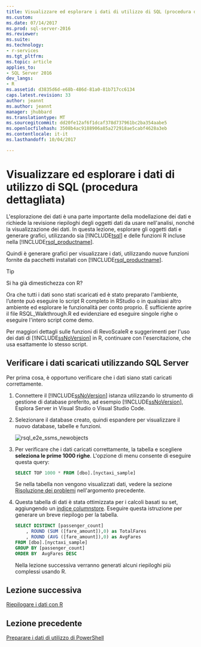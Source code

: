 ```yaml
---
title: Visualizzare ed esplorare i dati di utilizzo di SQL (procedura dettagliata) | Documenti Microsoft
ms.custom: 
ms.date: 07/14/2017
ms.prod: sql-server-2016
ms.reviewer: 
ms.suite: 
ms.technology:
- r-services
ms.tgt_pltfrm: 
ms.topic: article
applies_to:
- SQL Server 2016
dev_langs:
- R
ms.assetid: d3835d6d-e68b-486d-81a0-81b717cc6134
caps.latest.revision: 33
author: jeannt
ms.author: jeannt
manager: jhubbard
ms.translationtype: MT
ms.sourcegitcommit: dd20fe12af6f1dcaf378d737961bc2ba354aabe5
ms.openlocfilehash: 3508b4ac9188906a85a272918ae5cabf4628a3eb
ms.contentlocale: it-it
ms.lasthandoff: 10/04/2017

---
```

# <a name="view-and-explore-the-data-using-sql-walkthrough"></a>Visualizzare ed esplorare i dati di utilizzo di SQL (procedura dettagliata)

L'esplorazione dei dati è una parte importante della modellazione dei dati e richiede la revisione riepiloghi degli oggetti dati da usare nell'analisi, nonché la visualizzazione dei dati. In questa lezione, esplorare gli oggetti dati e generare grafici, utilizzando sia [!INCLUDE[tsql](../../includes/tsql-md.md)] e delle funzioni R incluse nella [!INCLUDE[rsql_productname](../../includes/rsql-productname-md.md)].

Quindi è generare grafici per visualizzare i dati, utilizzando nuove funzioni fornite da pacchetti installati con [!INCLUDE[rsql_productname](../../includes/rsql-productname-md.md)].

> [!TIP]
> Si ha già dimestichezza con R?
>   
> Ora che tutti i dati sono stati scaricati ed è stato preparato l'ambiente, l’utente può eseguire lo script R completo in RStudio o in qualsiasi altro ambiente ed esplorare le funzionalità per conto proprio. È sufficiente aprire il file RSQL_Walkthrough.R ed evidenziare ed eseguire singole righe o eseguire l'intero script come demo.
>   
> Per maggiori dettagli sulle funzioni di RevoScaleR e suggerimenti per l'uso dei dati di [!INCLUDE[ssNoVersion](../../includes/ssnoversion-md.md)] in R, continuare con l'esercitazione, che usa esattamente lo stesso script.

## <a name="verify-downloaded-data-using-sql-server"></a>Verificare i dati scaricati utilizzando SQL Server

Per prima cosa, è opportuno verificare che i dati siano stati caricati correttamente.

1. Connettere il [!INCLUDE[ssNoVersion](../../includes/ssnoversion-md.md)] istanza utilizzando lo strumento di gestione di database preferito, ad esempio [!INCLUDE[ssNoVersion](../../includes/ssnoversion-md.md)], Esplora Server in Visual Studio o Visual Studio Code.

2. Selezionare il database creato, quindi espandere per visualizzare il nuovo database, tabelle e funzioni.
  
    ![rsql_e2e_ssms_newobjects](media/rsql-e2e-ssms-newobjects.PNG)
  
3.  Per verificare che i dati caricati correttamente, la tabella e scegliere **seleziona le prime 1000 righe**. L'opzione di menu consente di eseguire questa query:

    ```SQL
    SELECT TOP 1000 * FROM [dbo].[nyctaxi_sample]
    ```
    Se nella tabella non vengono visualizzati dati, vedere la sezione [Risoluzione dei problemi](walkthrough-prepare-the-data.md) nell'argomento precedente.

4. Questa tabella di dati è stata ottimizzata per i calcoli basati su set, aggiungendo un [indice columnstore](../../relational-databases/indexes/columnstore-indexes-overview.md). Eseguire questa istruzione per generare un breve riepilogo per la tabella.

    ```SQL
    SELECT DISTINCT [passenger_count]
        , ROUND (SUM ([fare_amount]),0) as TotalFares
        , ROUND (AVG ([fare_amount]),0) as AvgFares
    FROM [dbo].[nyctaxi_sample]
    GROUP BY [passenger_count]
    ORDER BY  AvgFares DESC
    ````
    Nella lezione successiva verranno generati alcuni riepiloghi più complessi usando R.

## <a name="next-lesson"></a>Lezione successiva

[Riepilogare i dati con R](walkthrough-view-and-summarize-data-using-r.md)

## <a name="previous-lesson"></a>Lezione precedente

[Preparare i dati di utilizzo di PowerShell](walkthrough-prepare-the-data.md)

